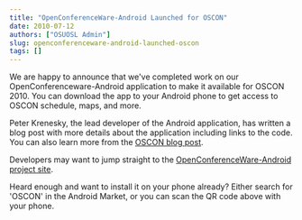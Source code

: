 ```yaml
---
title: "OpenConferenceWare-Android Launched for OSCON"
date: 2010-07-12
authors: ["OSUOSL Admin"]
slug: openconferenceware-android-launched-oscon
tags: []
---
```


We are happy to announce that we've completed work on our OpenConferenceware-Android application to make it available
for OSCON 2010. You can download the app to your Android phone to get access to OSCON schedule, maps, and more.

Peter Krenesky, the lead developer of the Android application, has written a blog post with more details about the
application including links to the code. You can also learn more from the
[OSCON blog post](http://www.oscon.com/oscon2010/public/content/2010/07/12-oscon-android-app).

Developers may want to jump straight to the
[OpenConferenceWare-Android project site](http://code.osuosl.org/projects/ocw-android).

Heard enough and want to install it on your phone already? Either search for 'OSCON' in the Android Market, or you can
scan the QR code above with your phone.
